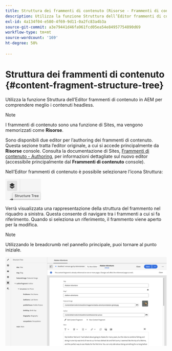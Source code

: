 ```yaml
---
title: Struttura dei frammenti di contenuto (Risorse - Frammenti di contenuto)
description: Utilizza la funzione Struttura dell’Editor frammenti di contenuto in AEM per comprendere meglio i contenuti headless.
exl-id: 4a134f04-e580-4f69-9d11-0a2fc83a4b3a
source-git-commit: a3e79441d46fa961fcd05ea54e84957754890d69
workflow-type: tm+mt
source-wordcount: '169'
ht-degree: 50%

---
```


# Struttura dei frammenti di contenuto {#content-fragment-structure-tree}

Utilizza la funzione Struttura dell’Editor frammenti di contenuto in AEM per comprendere meglio i contenuti headless.

>[!NOTE]
>
>I frammenti di contenuto sono una funzione di Sites, ma vengono memorizzati come **Risorse**.
>
>Sono disponibili due editor per l’authoring dei frammenti di contenuto. Questa sezione tratta l’editor originale, a cui si accede principalmente da **Risorse** console. Consulta la documentazione di Sites, [Frammenti di contenuto - Authoring](/help/sites-cloud/administering/content-fragments/authoring.md), per informazioni dettagliate sul nuovo editor (accessibile principalmente dal **Frammenti di contenuto** console).

Nell’Editor frammenti di contenuto è possibile selezionare l’icona Struttura:

![Struttura dei frammenti di contenuto nel pannello laterale](assets/cfm-structuretree-01.png)

Verrà visualizzata una rappresentazione della struttura del frammento nel riquadro a sinistra. Questa consente di navigare tra i frammenti a cui si fa riferimento. Quando si seleziona un riferimento, il frammento viene aperto per la modifica.

>[!NOTE]
>
>Utilizzando le breadcrumb nel pannello principale, puoi tornare al punto iniziale.

![Esempio di struttura ad albero dei frammenti di contenuto](assets/cfm-structuretree-02.png)
